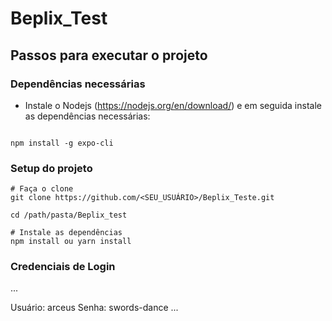 # Beplix_Test

## Passos para executar o projeto

### Dependências necessárias

- Instale o Nodejs (https://nodejs.org/en/download/) e em seguida instale as dependências necessárias:

```

npm install -g expo-cli
```

### Setup do projeto
```
# Faça o clone
git clone https://github.com/<SEU_USUÁRIO>/Beplix_Teste.git

cd /path/pasta/Beplix_test

# Instale as dependências
npm install ou yarn install
```

### Credenciais de Login
...

Usuário: arceus
Senha: swords-dance
...
